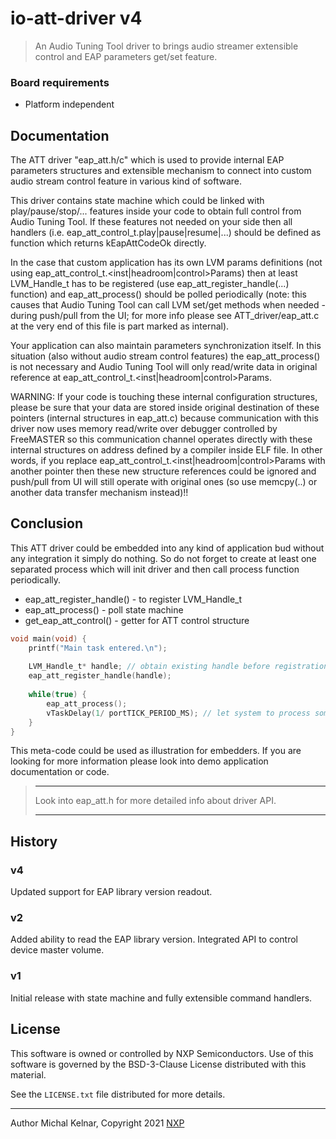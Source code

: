 # io-att-driver v4

> An Audio Tuning Tool driver to brings audio streamer extensible control and EAP parameters get/set feature.

### Board requirements
- Platform independent

## Documentation
The ATT driver "eap_att.h/c" which is used to provide internal EAP parameters structures and extensible mechanism
to connect into custom audio stream control feature in various kind of software.

This driver contains state machine which could be linked with play/pause/stop/... features inside your code to obtain full control
from Audio Tuning Tool. If these features not needed on your side then all handlers (i.e. eap_att_control_t.play|pause|resume|...)
should be defined as function which returns kEapAttCodeOk directly.

In the case that custom application has its own LVM params definitions (not using eap_att_control_t.<inst|headroom|control>Params)
then at least LVM_Handle_t has to be registered (use eap_att_register_handle(...) function) and eap_att_process() should be polled
periodically (note: this causes that Audio Tuning Tool can call LVM set/get methods when needed - during push/pull from the UI; for more
info please see ATT_driver/eap_att.c at the very end of this file is part marked as internal).

Your application can also maintain parameters synchronization itself. In this situation (also without audio stream control features)
the eap_att_process() is not necessary and Audio Tuning Tool will only read/write data in original reference at
eap_att_control_t.<inst|headroom|control>Params.

WARNING: If your code is touching these internal configuration structures, please be sure that your data are stored inside original
destination of these pointers (internal structures in eap_att.c) because communication with this driver now uses memory read/write
over debugger controlled by FreeMASTER so this communication channel operates directly with these internal structures on address defined
by a compiler inside ELF file. In other words, if you replace eap_att_control_t.<inst|headroom|control>Params with
another pointer then these new structure references could be ignored and push/pull from UI will still operate with original ones
(so use memcpy(..) or another data transfer mechanism instead)!!

## Conclusion
This ATT driver could be embedded into any kind of application bud without any integration it simply do nothing. So do not forget to 
create at least one separated process which will init driver and then call process function periodically.
 - eap_att_register_handle() - to register LVM_Handle_t
 - eap_att_process() - poll state machine
 - get_eap_att_control() - getter for ATT control structure

```c
void main(void) {
    printf("Main task entered.\n");
    
    LVM_Handle_t* handle; // obtain existing handle before registration 
    eap_att_register_handle(handle);
    
    while(true) {
        eap_att_process();
        vTaskDelay(1/ portTICK_PERIOD_MS); // let system to process something else 
    }
}
```
This meta-code could be used as illustration for embedders. If you are looking for more information please look into demo application 
documentation or code.

> ************************************************************
> Look into eap_att.h for more detailed info about driver API.
> ************************************************************

## History

### v4
Updated support for EAP library version readout.
### v2
Added ability to read the EAP library version. Integrated API to control device master volume.
### v1
Initial release with state machine and fully extensible command handlers.

## License

This software is owned or controlled by NXP Semiconductors.
Use of this software is governed by the BSD-3-Clause License distributed with this material.

See the `LICENSE.txt` file distributed for more details.

---

Author Michal Kelnar,
Copyright 2021 [NXP](http://nxp.com/)
